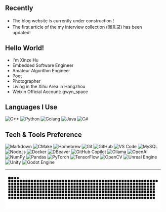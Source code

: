 ## Recently

- The blog website is currently under construction！
- The first article of the my interview collection (闻言录) has been updated!

## Hello World!

- I'm Xinze Hu
- Embedded Software Engineer
- Amateur Algorithm Engineer
- Poet
- Photographer
- Living in the Xihu Area in Hangzhou
- Weixin Official Account: gwyn_space

## Languages I Use

<img alt="C++" src="https://img.shields.io/badge/-C%20&%20C++-659ad2?style=flat&logo=c%2B%2B&logoColor=ffffff"> <img alt="Python" src="https://img.shields.io/badge/-Python-black?style=flat&logo=python&logoColor=white"> 
<img alt="Golang" src="https://img.shields.io/badge/Go-4169E1?logo=go"> <img alt="Java" src="http://img.shields.io/badge/-Java-F89820?style=flat&logo=java&logoColor=white"> 
<img alt="C#" src="https://img.shields.io/badge/C%23-7c03a7">

## Tech & Tools Preference

<img alt="Markdown" src="https://img.shields.io/badge/Markdown-black?style=flat&logo=markdown"> <img alt="CMake" src="https://img.shields.io/badge/CMake-064F8C?style=flat&logo=cmake"> 
<img alt="Homebrew" src="https://img.shields.io/badge/Homebrew-fbf2e5?style=flat&logo=homebrew&logoColor=FBB040">
<img alt="Git" src="http://img.shields.io/badge/-Git-F1502F?style=flat&logo=git&logoColor=FFFFFF"> <img alt="GitHub" src="https://img.shields.io/badge/GitHub-black?style=flat&logo=github"> 
<img alt="VS Code" src="http://img.shields.io/badge/-VS%20Code-007ACC?style=flat&logo=visual%20studio%20code&logoColor=white"> <img alt="MySQL" src="https://img.shields.io/badge/-MySQL-F29111?style=flat&logo=mysql&logoColor=FFFFFF">
<img alt="Node.js" src="https://img.shields.io/badge/-Node.js-3C873A?style=flat&logo=Node.js&logoColor=white"> <img alt="Docker" src="https://img.shields.io/badge/Docker-4169E1?logo=Docker&logoColor=AFEEEE"> 
<img alt="DBeaver" src="https://img.shields.io/badge/DBeaver-white?style=flat&logo=dbeaver&logoColor=382923"> <img alt="GitHub Copilot" src="https://img.shields.io/badge/GitHub_Copilot-black?style=flat&logo=githubcopilot"> 
<img alt="Ollama" src="https://img.shields.io/badge/Ollama-black?style=flat&logo=ollama"> <img alt="OpenAI" src="https://img.shields.io/badge/OpenAI-e5e9fb?style=flat&logo=openai&logoColor=%23412991">
<img alt="NumPy" src="https://img.shields.io/badge/NumPy-013243?style=flat&logo=numpy">  <img alt="Pandas" src="https://img.shields.io/badge/Pandas-150458?style=flat&logo=pandas">
<img alt="PyTorch" src="https://img.shields.io/badge/PyTorch-fbede5?style=flat&logo=pytorch&logoColor=%23EE4C2C">
<img alt="TensorFlow" src="https://img.shields.io/badge/TensorFlow-fbe3d1?style=flat&logo=tensorflow&logoColor=%23FF6F00">
<img alt="OpenCV" src="https://img.shields.io/badge/OpenCV-FFFAFA?logo=opencv&logoColor=5C3EE8">
<img alt="Unreal Engine" src="https://img.shields.io/badge/Unreal_Engine-F0F8FF?logo=unrealengine&logoColor=0E1128"> <img alt="Unity" src="https://img.shields.io/badge/Unity-white?logo=unity&logoColor=black">
<img alt="Godot Engine" src="https://img.shields.io/badge/Godot_Engine-dfedf8?logo=godotengine&logoColor=478CBF">




<!-- --- -->

<!-- ![Gwyntoria's GitHub stats](https://github-readme-stats.vercel.app/api?username=Gwyntoria&show_icons=true&theme=dracula)-->

<!-- ![Top Langs](https://github-readme-stats.vercel.app/api/top-langs/?username=Gwyntoria&show_icons=true&theme=dracula&layout=compact) -->

---

<picture>
  <source media="(prefers-color-scheme: dark)" srcset="https://github.com/Gwyntoria/Gwyntoria/blob/output/profile-snake-dark.svg" />
  <source media="(prefers-color-scheme: light)" srcset="https://github.com/Gwyntoria/Gwyntoria/blob/output/profile-snake.svg" />
  <img alt="github-profile-snake" src="https://github.com/Gwyntoria/Gwyntoria/blob/output/profile-snake.svg" />
</picture>

